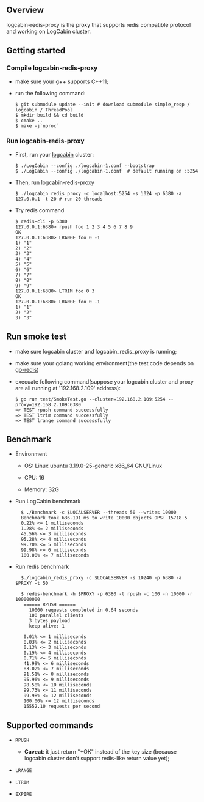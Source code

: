 ## Overview

logcabin-redis-proxy is the proxy that supports redis compatible protocol and working on LogCabin cluster.

## Getting started

### Compile logcabin-redis-proxy

- make sure your g++ supports C++11;

- run the following command:

      $ git submodule update --init # download submodule simple_resp / logcabin / ThreadPool
      $ mkdir build && cd build
      $ cmake ..
      $ make -j`nproc`
      
### Run logcabin-redis-proxy

- First, run your [logcabin](https://github.com/tigerzhang/logcabin) cluster:

      $ ./LogCabin --config ./logcabin-1.conf --bootstrap
      $ ./LogCabin --config ./logcabin-1.conf  # default running on :5254
      
- Then, run logcabin-redis-proxy

      $ ./logcabin_redis_proxy -c localhost:5254 -s 1024 -p 6380 -a 127.0.0.1 -t 20 # run 20 threads
      
- Try redis command

      $ redis-cli -p 6380
      127.0.0.1:6380> rpush foo 1 2 3 4 5 6 7 8 9
      OK
      127.0.0.1:6380> LRANGE foo 0 -1
      1) "1"
      2) "2"
      3) "3"
      4) "4"
      5) "5"
      6) "6"
      7) "7"
      8) "8"
      9) "9"
      127.0.0.1:6380> LTRIM foo 0 3
      OK
      127.0.0.1:6380> LRANGE foo 0 -1
      1) "1"
      2) "2"
      3) "3"

## Run smoke test

- make sure logcabin cluster and logcabin_redis_proxy is running;

- make sure your golang working environment(the test code depends on [go-redis](https://github.com/go-redis/redis))

- execuate following command(suppose your logcabin cluster and proxy are all running at '192.168.2.109' address):

      $ go run test/SmokeTest.go --cluster=192.168.2.109:5254 --proxy=192.168.2.109:6380
      => TEST rpush command successfully
      => TEST ltrim command successfully
      => TEST lrange command successfully

## Benchmark

- Environment

    - OS: Linux ubuntu 3.19.0-25-generic x86_64 GNU/Linux
    
    - CPU: 16
    
    - Memory: 32G
    
- Run LogCabin benchmark
    
        $ ./Benchmark -c $LOCALSERVER --threads 50 --writes 10000
        Benchmark took 636.191 ms to write 10000 objects OPS: 15718.5
        0.22% <= 1 milliseconds
        1.28% <= 2 milliseconds
        45.56% <= 3 milliseconds
        95.28% <= 4 milliseconds
        99.70% <= 5 milliseconds
        99.98% <= 6 milliseconds
        100.00% <= 7 milliseconds
        
- Run redis benchmark

        $./logcabin_redis_proxy -c $LOCALSERVER -s 10240 -p 6380 -a $PROXY -t 50
        
        $ redis-benchmark -h $PROXY -p 6380 -t rpush -c 100 -n 10000 -r 100000000
         ====== RPUSH ======
           10000 requests completed in 0.64 seconds
           100 parallel clients
           3 bytes payload
           keep alive: 1
         
         0.01% <= 1 milliseconds
         0.03% <= 2 milliseconds
         0.13% <= 3 milliseconds
         0.19% <= 4 milliseconds
         0.71% <= 5 milliseconds
         41.99% <= 6 milliseconds
         83.02% <= 7 milliseconds
         91.51% <= 8 milliseconds
         95.96% <= 9 milliseconds
         98.58% <= 10 milliseconds
         99.73% <= 11 milliseconds
         99.98% <= 12 milliseconds
         100.00% <= 12 milliseconds
         15552.10 requests per second
 
## Supported commands

- `RPUSH`
   
   - **Caveat**: it just return "+OK" instead of the key size (because 
     logcabin cluster don't support redis-like return value yet);
   
- `LRANGE`

- `LTRIM`

- `EXPIRE`
